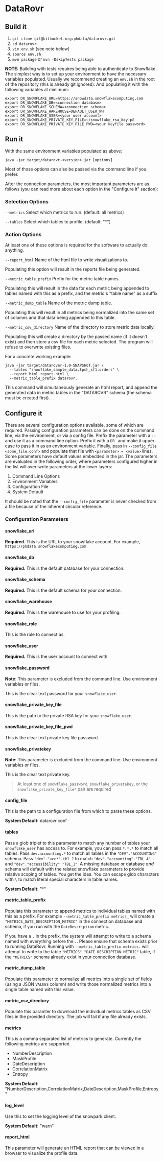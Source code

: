 # DataRovr #

## Build it ##
1. `git clone git@bitbucket.org:phdata/datarovr.git`
2. `cd datarovr`
3. `vim env.sh` (see note below)
4. `source env.sh`
5. `mvn package` or `mvn -DskipTests package`

**NOTE:**
Building with tests requires being able to authenticate to Snowflake. The simplest way
is to set up your environment to have the necessary variables populated. Usually we
recommend creating an `env.sh` in the root of the repository (this is already git
ignored). And populating it with the following variables at minimum:

```shell
export DR_SNOWFLAKE_URL=https://snowdata.snowflakecomputing.com
export DR_SNOWFLAKE_DB=<connection database>
export DR_SNOWFLAKE_SCHEMA=<connection schema>
export DR_SNOWFLAKE_WAREHOUSE=DEFAULT_USER_WH
export DR_SNOWFLAKE_USER=<your user account>
export DR_SNOWFLAKE_PRIVATE_KEY_FILE=~/snowflake_rsa_key.p8
export DR_SNOWFLAKE_PRIVATE_KEY_FILE_PWD=<your keyfile password>
```

## Run it ##
With the same environment variables populated as above:

`java -jar target/datarovr-<version>.jar [options]`

Most of those options can also be passed via the command line if you prefer.

After the connection parameters, the most important parameters are as follows
(you can read more about each option in the "Configure it" section):

### Selection Options ###
`--metrics` Select which metrics to run. (default: all metrics)

`--tables` Select which tables to profile. (default: "*")

### Action Options ###
At least one of these options is required for the software to actually do anything.

`--report_html` Name of the html file to write visualizations to.

Populating this option will result in the reports file being generated.


`--metric_table_prefix` Prefix for the metric table names.

Populating this will result in the data for each metric being appended to tables
named with this as a prefix, and the metric's "table name" as a suffix.


`--metric_dump_table` Name of the metric dump table.

Populating this will result in all metrics being normalized into the same set of columns
and that data being appended to this table.


`--metric_csv_directory` Name of the directory to store metric data locally.

Populating this will create a directory by the passed name (if it doesn't exist)
and then store a csv file for each metric selected. The program will refuse to
overwrite existing files.


For a concrete working example:

```shell
java -jar target/datarover-1.0-SNAPSHOT.jar \
  --tables "snowflake_sample_data.tpch_sf1.orders" \
  --report_html report.html \
  --metric_table_prefix datarovr.
```

This command will simultaneously generate an html report, and append the generated
data in metric tables in the "DATAROVR" schema (the schema must be created first).

## Configure it ##
There are several configuration options available, some of which are required.
Passing configuration parameters can be done on the command line, via the environment,
or via a config file. Prefix the parameter with a `--` and use it as a command line
option. Prefix it with a `DR_` and make it upper case to pass it in as an environment
variable. Finally, pass in `--config_file <some_file.conf>` and populate that file
with `<parameter> = <value>` lines. Some parameters have default values embedded
in the jar. The parameters are evaluated in the following order, where parameters
configured higher in the list will over-write parameters at the lower layers:

1. Command Line Options
2. Environment Variables
3. Configuration File
4. System Default

It should be noted that the `--config_file` parameter is never checked from a file
because of the inherent circular reference.

### Configuration Parameters ###

#### snowflake_url ####
**Required.** This is the URL to your snowflake account. For example,
`https://phdata.snowflakecomputing.com`

#### snowflake_db ####
**Required.** This is the default database for your connection.

#### snowflake_schema ####
**Required.** This is the default schema for your connection.

#### snowflake_warehouse ####
**Required.** This is the warehouse to use for your profiling.

#### snowflake_role ####
This is the role to connect as.

#### snowflake_user ####
**Required.** This is the user account to connect with.

#### snowflake_password ####
**Note:** This parameter is excluded from the command line. Use environment variables or files.

This is the clear text password for your `snowflake_user`.

#### snowflake_private_key_file ####
This is the path to the private RSA key for your `snowflake_user`.

#### snowflake_private_key_file_pwd ####
This is the clear text private key file password.

#### snowflake_privatekey ####
**Note:** This parameter is excluded from the command line. Use environment variables or files.

This is the clear text private key.

>At least one of `snowflake_password`, `snowflake_privatekey`, or the 
> `snowflake_private_key_file*` pair are required

#### config_file ####
This is the path to a configuration file from which to parse these options.

**System Default:** datarovr.conf

#### tables ####
Pass a glob triplet to this parameter to match any number of tables your 
`snowflake_user` has access to. For example, you can pass `*.*.*` to match
all tables. Pass `dev.accounting.*` to match all tables in the `"DEV"."ACCOUNTING"` schema.
Pass `"dev"."acc*".tbl_?` to match `"dev"."accounting"."TBL_A"` and 
`"dev"."accessibility"."TBL_1"`. A missing database or database *and* schema will default
with the related snowflake parameters to provide relative scoping of tables. You get the idea.
You can escape glob characters with `\` to match literal special characters in table names.

**System Default:** "*"

#### metric_table_prefix ####
Populate this parameter to append metrics to individual tables named with this as a prefix. 
For example `--metric_table_prefix metrics_` will create a `"METRICS_DATE_DESCRIPTION_METRIC"` 
in the connection database and schema, if you run with the `DateDescription` metric.

If you have a `.` in the prefix, the system will attempt to write to a schema named with 
everything before the `.`. Please ensure that schema exists prior to running DataRovr.
Running with `--metric_table_prefix metrics.` will attempt to write to the table
`"METRICS"."DATE_DESCRIPTION_METRIC"` table, if the `"METRICS"` schema already exist 
in your connection database.

#### metric_dump_table ####
Populate this parameter to normalize all metrics into a single set of fields 
(using a JSON `VALUES` column) and write those normalized metrics into a single table
named with this value.

#### metric_csv_directory ####
Populate this paramter to download the individual metrics tables as CSV files in the provided
directory. The job will fail if any file already exists.

#### metrics ####
This is a comma separated list of metrics to generate. Currently the following metrics are
supported.

 * NumberDescription
 * MaskProfile
 * DateDescription
 * CorrelationMatrix
 * Entropy

**System Default:** "NumberDescription,CorrelationMatrix,DateDescription,MaskProfile,Entropy"

#### log_level ####
Use this to set the logging level of the snowpark client.

**System Default:** "warn"

#### report_html ####
This parameter will generate an HTML report that can be viewed in a browser to visualize the
profile data.